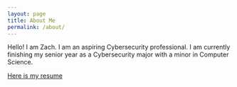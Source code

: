 ```yaml
---
layout: page
title: About Me
permalink: /about/
---
```


Hello! I am Zach. I am an aspiring Cybersecurity professional.
I am currently finishing my senior year as a Cybersecurity major
with a minor in Computer Science. 

[Here is my resume](#TODO_link_to_resume)